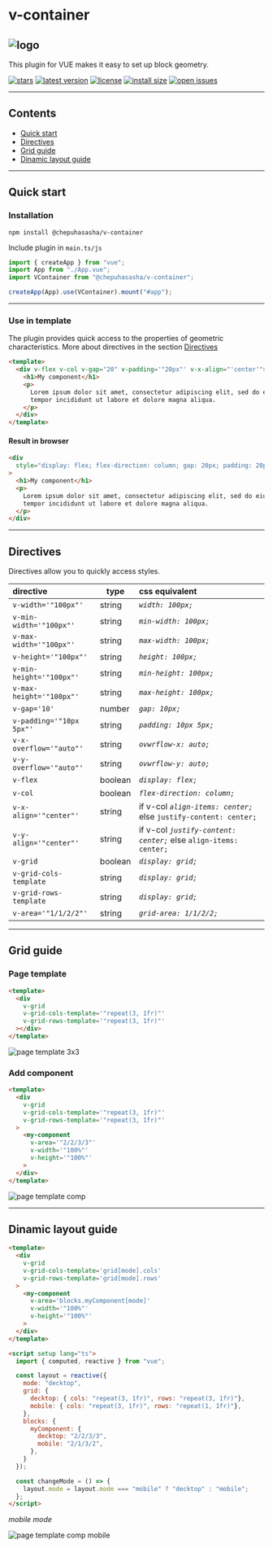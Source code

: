 # v-container

## ![logo](https://raw.githubusercontent.com/chepuhasasha/v-container/feefdf4e64ab1b65026d1bba7cbbfa63b5fdd6c3/assets/HEADER.svg)

This plugin for VUE makes it easy to set up block geometry.

[![stars](https://badgen.net/github/stars/chepuhasasha/v-container)](https://github.com/chepuhasasha/v-container)
[![latest version](https://badgen.net/npm/v/@chepuhasasha/v-container)](https://github.com/chepuhasasha/v-container)
[![license](https://badgen.net/github/license/chepuhasasha/v-container?color=cyan)](https://github.com/chepuhasasha/v-container/blob/main/LICENSE)
[![install size](https://badgen.net/packagephobia/install/@chepuhasasha/v-container?label=npm+install)](https://packagephobia.now.sh/result?p=@chepuhasasha/v-container)
[![open issues](https://badgen.net/github/open-issues/chepuhasasha/v-container?label=issues)](https://github.com/chepuhasasha/v-container/issues)

---

## Contents

- [Quick start](#quick-start)
- [Directives](#directives)
- [Grid guide](#grid-guide)
- [Dinamic layout guide](#dinamic-layout-guide)

---

## Quick start

### Installation

```
npm install @chepuhasasha/v-container
```

Include plugin in `main.ts/js`

```js
import { createApp } from "vue";
import App from "./App.vue";
import VContainer from "@chepuhasasha/v-container";

createApp(App).use(VContainer).mount("#app");
```

---

### Use in template

The plugin provides quick access to the properties of geometric characteristics. More about directives in the section [Directives](#directives)

```html
<template>
  <div v-flex v-col v-gap="20" v-padding='"20px"' v-x-align="'center'">
    <h1>My component</h1>
    <p>
      Lorem ipsum dolor sit amet, consectetur adipiscing elit, sed do eiusmod
      tempor incididunt ut labore et dolore magna aliqua.
    </p>
  </div>
</template>
```

#### Result in browser

```html
<div
  style="display: flex; flex-direction: column; gap: 20px; padding: 20px; align-items: center;"
>
  <h1>My component</h1>
  <p>
    Lorem ipsum dolor sit amet, consectetur adipiscing elit, sed do eiusmod
    tempor incididunt ut labore et dolore magna aliqua.
  </p>
</div>
```

---

## Directives

Directives allow you to quickly access styles.

| directive                | type    | css equivalent                                                    |
| :----------------------- | ------- | :---------------------------------------------------------------- |
| `v-width='"100px"'`      | string  | _`width: 100px;`_                                                 |
| `v-min-width='"100px"'`  | string  | _`min-width: 100px;`_                                             |
| `v-max-width='"100px"'`  | string  | _`max-width: 100px;`_                                             |
| `v-height='"100px"'`     | string  | _`height: 100px;`_                                                |
| `v-min-height='"100px"'` | string  | _`min-height: 100px;`_                                            |
| `v-max-height='"100px"'` | string  | _`max-height: 100px;`_                                            |
| `v-gap='10'`             | number  | _`gap: 10px;`_                                                    |
| `v-padding='"10px 5px"'` | string  | _`padding: 10px 5px;`_                                            |
| `v-x-overflow='"auto"'`  | string  | _`ovwrflow-x: auto;`_                                             |
| `v-y-overflow='"auto"'`  | string  | _`ovwrflow-y: auto;`_                                             |
| `v-flex`                 | boolean | _`display: flex;`_                                                |
| `v-col`                  | boolean | _`flex-direction: column;`_                                       |
| `v-x-align='"center"'`   | string  | if v-col _`align-items: center;`_ else `justify-content: center;` |
| `v-y-align='"center"'`   | string  | if v-col _`justify-content: center;`_ else `align-items: center;` |
| `v-grid`                 | boolean | _`display: grid;`_                                                |
| `v-grid-cols-template`   | string  | _`display: grid;`_                                                |
| `v-grid-rows-template`   | string  | _`display: grid;`_                                                |
| `v-area='"1/1/2/2"'`     | string  | _`grid-area: 1/1/2/2;`_                                           |

---

## Grid guide

### Page template

```html
<template>
  <div
    v-grid
    v-grid-cols-template='"repeat(3, 1fr)"'
    v-grid-rows-template='"repeat(3, 1fr)"'
  ></div>
</template>
```

![page template 3x3](https://raw.githubusercontent.com/chepuhasasha/v-container/feefdf4e64ab1b65026d1bba7cbbfa63b5fdd6c3/assets/PAGE.svg)

### Add component

```html
<template>
  <div
    v-grid
    v-grid-cols-template='"repeat(3, 1fr)"'
    v-grid-rows-template='"repeat(3, 1fr)"'
  >
    <my-component
      v-area='"2/2/3/3"'
      v-width='"100%"'
      v-height='"100%"'
    >
  </div>
</template>
```

![page template comp](https://raw.githubusercontent.com/chepuhasasha/v-container/feefdf4e64ab1b65026d1bba7cbbfa63b5fdd6c3/assets/PAGECOMP.svg)

---

## Dinamic layout guide

```html
<template>
  <div
    v-grid
    v-grid-cols-template='grid[mode].cols'
    v-grid-rows-template='grid[mode].rows'
  >
    <my-component
      v-area='blocks.myComponent[mode]'
      v-width='"100%"'
      v-height='"100%"'
    >
  </div>
</template>

<script setup lang="ts">
  import { computed, reactive } from "vue";

  const layout = reactive({
    mode: "decktop",
    grid: {
      decktop: { cols: "repeat(3, 1fr)", rows: "repeat(3, 1fr)"},
      mobile: { cols: "repeat(3, 1fr)", rows: "repeat(1, 1fr)"},
    },
    blocks: {
      myComponent: {
        decktop: "2/2/3/3",
        mobile: "2/1/3/2",
      },
    }
  });

  const changeMode = () => {
    layout.mode = layout.mode === "mobile" ? "decktop" : "mobile";
  };
</script>
```

_mobile mode_

![page template comp mobile](https://raw.githubusercontent.com/chepuhasasha/v-container/feefdf4e64ab1b65026d1bba7cbbfa63b5fdd6c3/assets/PAGECOMPM.svg)
